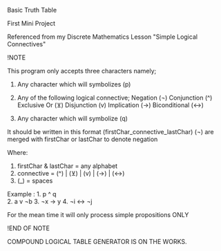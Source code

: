 Basic Truth Table

First Mini Project

Referenced from my Discrete Mathematics Lesson "Simple Logical Connectives"

!NOTE

This program only accepts three characters namely;

1. Any character which will symbolizes (p)
2. Any of the following logical connective;
    Negation (¬)
    Conjunction (^)
    Exclusive Or (⊻)
    Disjunction (v)
    Implication (→)
    Biconditional (↔)
    
3. Any character which will symbolize (q)

It should be written in this format (firstChar_connective_lastChar)
(¬) are merged with firstChar or lastChar to denote negation

Where: 
  1. firstChar & lastChar = any alphabet 
  2. connective = (^) | (⊻) | (v) | (→) | (↔) 
  3. (_) = spaces

Example : 
    1. p ^ q  
    2. a v ¬b 
    3. ¬x → y 
    4. ¬i ↔ ¬j

For the mean time it will only process simple propositions ONLY

!END OF NOTE

COMPOUND LOGICAL TABLE GENERATOR IS ON THE WORKS.
